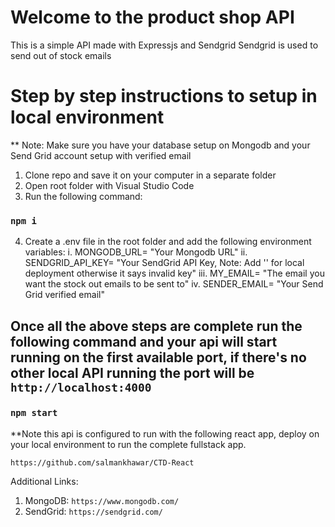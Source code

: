 # Welcome to the product shop API

This is a simple API made with Expressjs and Sendgrid
Sendgrid is used to send out of stock emails

# Step by step instructions to setup in local environment

** Note: Make sure you have your database setup on Mongodb and your Send Grid account setup with verified email 

1. Clone repo and save it on your computer in a separate folder
2. Open root folder with Visual Studio Code
3. Run the following command: 
### `npm i`
4. Create a .env file in the root folder and add the following environment variables: 
i. MONGODB_URL= "Your Mongodb URL"
ii. SENDGRID_API_KEY= "Your SendGrid API Key, Note: Add '' for local deployment otherwise it says invalid key"
iii. MY_EMAIL= "The email you want the stock out emails to be sent to"
iv. SENDER_EMAIL= "Your Send Grid verified email"

## Once all the above steps are complete run the following command and your api will start running on the first available port, if there's no other local API running the port will be `http://localhost:4000`

### `npm start`

**Note this api is configured to run with the following react app, deploy on your local environment to run the complete fullstack app. 

`https://github.com/salmankhawar/CTD-React`

Additional Links:
1. MongoDB: `https://www.mongodb.com/`
2. SendGrid: `https://sendgrid.com/`